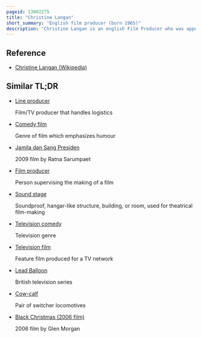```yaml
---
pageid: 13002275
title: "Christine Langan"
short_summary: "English film producer (born 1965)"
description: "Christine Langan is an english Film Producer who was appointed Head of Bbc Films in 2009. In 2016 she left the Role to become Ceo of the Comedy Television Production Company Baby Cow Productions."
---
```


## Reference

- [Christine Langan (Wikipedia)](https://en.wikipedia.org/?curid=13002275)

## Similar TL;DR

- [Line producer](/tldr/en/line-producer)

  Film/TV producer that handles logistics

- [Comedy film](/tldr/en/comedy-film)

  Genre of film which emphasizes humour

- [Jamila dan Sang Presiden](/tldr/en/jamila-dan-sang-presiden)

  2009 film by Ratna Sarumpaet

- [Film producer](/tldr/en/film-producer)

  Person supervising the making of a film

- [Sound stage](/tldr/en/sound-stage)

  Soundproof, hangar-like structure, building, or room, used for theatrical film-making

- [Television comedy](/tldr/en/television-comedy)

  Television genre

- [Television film](/tldr/en/television-film)

  Feature film produced for a TV network

- [Lead Balloon](/tldr/en/lead-balloon)

  British television series

- [Cow-calf](/tldr/en/cow-calf)

  Pair of switcher locomotives

- [Black Christmas (2006 film)](/tldr/en/black-christmas-2006-film)

  2006 film by Glen Morgan
